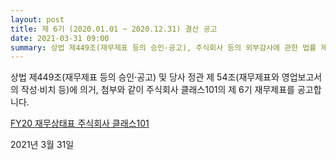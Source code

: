 ```yaml
---
layout: post
title: 제 6기 (2020.01.01 ~ 2020.12.31) 결산 공고
date: 2021-03-31 09:00
summary: 상법 제449조(재무제표 등의 승인·공고), 주식회사 등의 외부감사에 관한 법률 제23조(감사보고서의 제출 등) 및 당사 정관 제 54조(재무제표와 영업보고서의 작성·비치 등)에 의거, 첨부와 같이 주식회사 클래스101의 제 6기 재무제표 및 감사인의 감사의견을 공고합니다.
---
```


상법 제449조(재무제표 등의 승인·공고) 및 당사 정관 제 54조(재무제표와 영업보고서의 작성·비치 등)에 의거, 첨부와 같이 주식회사 클래스101의 제 6기 재무제표를 공고합니다.

[FY20 재무상태표 주식회사 클래스101]({{site.url}}/files/FY20_재무상태표_주식회사_클래스101.PDF)

2021년 3월 31일
